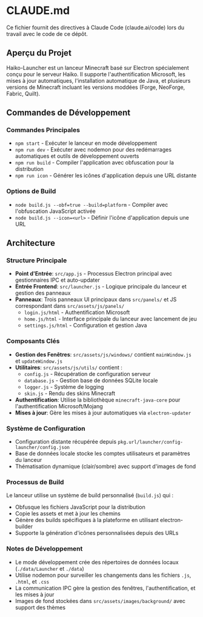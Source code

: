 # CLAUDE.md

Ce fichier fournit des directives à Claude Code (claude.ai/code) lors du travail avec le code de ce dépôt.

## Aperçu du Projet

Haiko-Launcher est un lanceur Minecraft basé sur Electron spécialement conçu pour le serveur Haiko. Il supporte l'authentification Microsoft, les mises à jour automatiques, l'installation automatique de Java, et plusieurs versions de Minecraft incluant les versions moddées (Forge, NeoForge, Fabric, Quilt).

## Commandes de Développement

### Commandes Principales
- `npm start` - Exécuter le lanceur en mode développement
- `npm run dev` - Exécuter avec nodemon pour des redémarrages automatiques et outils de développement ouverts
- `npm run build` - Compiler l'application avec obfuscation pour la distribution
- `npm run icon` - Générer les icônes d'application depuis une URL distante

### Options de Build
- `node build.js --obf=true --build=platform` - Compiler avec l'obfuscation JavaScript activée
- `node build.js --icon=<url>` - Définir l'icône d'application depuis une URL

## Architecture

### Structure Principale
- **Point d'Entrée**: `src/app.js` - Processus Electron principal avec gestionnaires IPC et auto-updater
- **Entrée Frontend**: `src/launcher.js` - Logique principale du lanceur et gestion des panneaux
- **Panneaux**: Trois panneaux UI principaux dans `src/panels/` et JS correspondant dans `src/assets/js/panels/`
  - `login.js/html` - Authentification Microsoft
  - `home.js/html` - Interface principale du lanceur avec lancement de jeu
  - `settings.js/html` - Configuration et gestion Java

### Composants Clés
- **Gestion des Fenêtres**: `src/assets/js/windows/` contient `mainWindow.js` et `updateWindow.js`
- **Utilitaires**: `src/assets/js/utils/` contient :
  - `config.js` - Récupération de configuration serveur
  - `database.js` - Gestion base de données SQLite locale
  - `logger.js` - Système de logging
  - `skin.js` - Rendu des skins Minecraft
- **Authentification**: Utilise la bibliothèque `minecraft-java-core` pour l'authentification Microsoft/Mojang
- **Mises à jour**: Gère les mises à jour automatiques via `electron-updater`

### Système de Configuration
- Configuration distante récupérée depuis `pkg.url/launcher/config-launcher/config.json`
- Base de données locale stocke les comptes utilisateurs et paramètres du lanceur
- Thématisation dynamique (clair/sombre) avec support d'images de fond

### Processus de Build
Le lanceur utilise un système de build personnalisé (`build.js`) qui :
- Obfusque les fichiers JavaScript pour la distribution
- Copie les assets et met à jour les chemins
- Génère des builds spécifiques à la plateforme en utilisant electron-builder
- Supporte la génération d'icônes personnalisées depuis des URLs

### Notes de Développement
- Le mode développement crée des répertoires de données locaux (`./data/Launcher` et `./data`)
- Utilise nodemon pour surveiller les changements dans les fichiers `.js`, `.html`, et `.css`
- La communication IPC gère la gestion des fenêtres, l'authentification, et les mises à jour
- Images de fond stockées dans `src/assets/images/background/` avec support des thèmes
